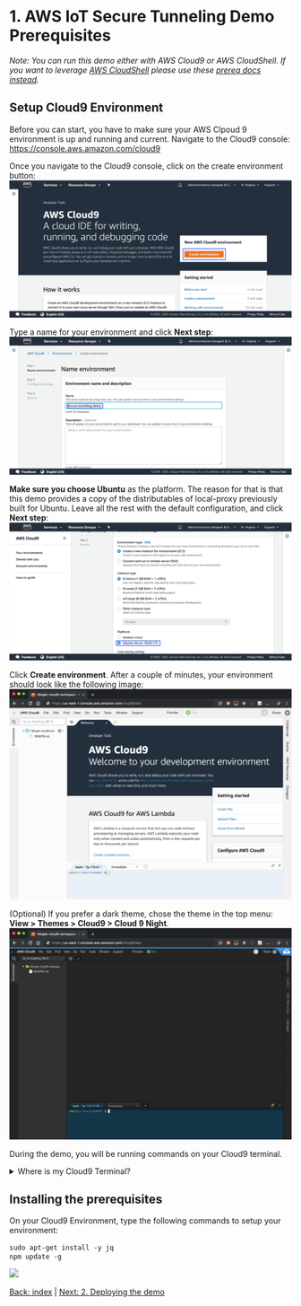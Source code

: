 # 1. AWS IoT Secure Tunneling Demo Prerequisites

*Note: You can run this demo either with AWS Cloud9 or AWS CloudShell.  If you want to leverage [AWS CloudShell](https://aws.amazon.com/cloudshell/) please use these [prereq docs instead](./prereqs-cloudshell.md).*

## Setup Cloud9 Environment

Before you can start, you have to make sure your AWS Clpoud 9 environment is up and running and current.  Navigate to the Cloud9 console: https://console.aws.amazon.com/cloud9

Once you navigate to the Cloud9 console, click on the create environment button:
![](https://github.com/blakewell/iot-secure-tunneling-demo/blob/docs/imgs/cloud9/screenshot-cloud9-1.png)
  
Type a name for your environment and click **Next step**:
![](https://github.com/blakewell/iot-secure-tunneling-demo/blob/docs/imgs/cloud9/screenshot-cloud9-2.png)

**Make sure you choose Ubuntu** as the platform. The reason for that is that this demo provides a copy of the distributables of local-proxy previously built for Ubuntu. Leave all the rest with the default configuration, and click **Next step**:
![](https://github.com/blakewell/iot-secure-tunneling-demo/blob/docs/imgs/cloud9/screenshot-cloud9-3.png)

Click **Create environment**. After a couple of minutes, your environment should look like the following image:
![](https://github.com/blakewell/iot-secure-tunneling-demo/blob/docs/imgs/cloud9/screenshot-cloud9-4.png)

(Optional) If you prefer a dark theme, chose the theme in the top menu: **View > Themes > Cloud9 > Cloud 9 Night**.
![](https://github.com/blakewell/iot-secure-tunneling-demo/blob/docs/imgs/cloud9/screenshot-cloud9-5.png)

During the demo, you will be running commands on your Cloud9 terminal.
<details>
  <summary>Where is my Cloud9 Terminal?</summary>
  
  ![](https://github.com/blakewell/iot-secure-tunneling-demo/blob/docs/imgs/cloud9/screenshot-cloud9-6.png)
</details>

## Installing the prerequisites
On your Cloud9 Environment, type the following commands to setup your environment:
```
sudo apt-get install -y jq
npm update -g
```
![](https://github.com/blakewell/iot-secure-tunneling-demo/blob/docs/imgs/deploy/deploy1.gif)

[Back: index](../README.md)  |  [Next: 2. Deploying the demo](./deploy.md)